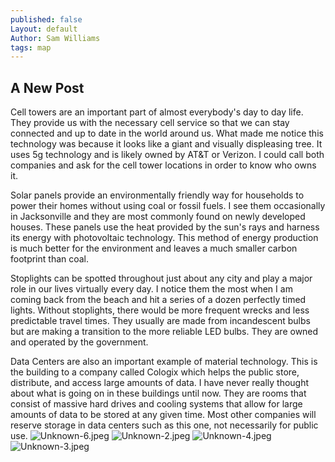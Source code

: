 ```yaml
---
published: false
Layout: default
Author: Sam Williams
tags: map
---
```

## A New Post

Cell towers are an important part of almost everybody's day to day life. They provide us with the necessary cell service so that we can stay connected and up to date in the world around us. What made me notice this technology was because it looks like a giant and visually displeasing tree. It uses 5g technology and is likely owned by AT&T or Verizon. I could call both companies and ask for the cell tower locations in order to know who owns it.

Solar panels provide an environmentally friendly way for households to power their homes without using coal or fossil fuels. I see them occasionally in Jacksonville and they are most commonly found on newly developed houses. These panels use the heat provided by the sun's rays and harness its energy with photovoltaic technology. This method of energy production is much better for the environment and leaves a much smaller carbon footprint than coal.

Stoplights can be spotted throughout just about any city and play a major role in our lives virtually every day. I notice them the most when I am coming back from the beach and hit a series of a dozen perfectly timed lights. Without stoplights, there would be more frequent wrecks and less predictable travel times. They usually are made from incandescent bulbs but are making a transition to the more reliable LED bulbs. They are owned and operated by the government.

Data Centers are also an important example of material technology. This is the building to a company called Cologix which helps the public store, distribute, and access large amounts of data. I have never really thought about what is going on in these buildings until now. They are rooms that consist of massive hard drives and cooling systems that allow for large amounts of data to be stored at any given time. Most other companies will reserve storage in data centers such as this one, not necessarily for public use.
![Unknown-6.jpeg]({{site.baseurl}}/assets/images/Unknown-6.jpeg)
![Unknown-2.jpeg]({{site.baseurl}}/assets/images/Unknown-2.jpeg)
![Unknown-4.jpeg]({{site.baseurl}}/assets/images/Unknown-4.jpeg)
![Unknown-3.jpeg]({{site.baseurl}}/assets/images/Unknown-3.jpeg)

